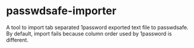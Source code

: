 # passwdsafe-importer
A tool to import tab separated 1password exported text file to passwdsafe. By default, import fails because column order used by 1password is different.

